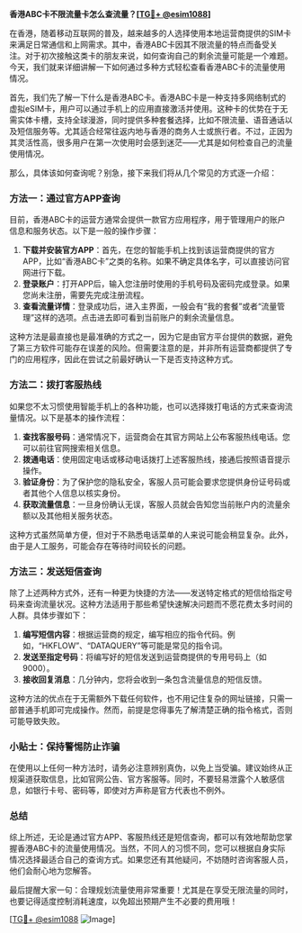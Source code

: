 **香港ABC卡不限流量卡怎么查流量？[[TG💪+ @esim1088](https://t.me/s/esim1088)]**

在香港，随着移动互联网的普及，越来越多的人选择使用本地运营商提供的SIM卡来满足日常通信和上网需求。其中，香港ABC卡因其不限流量的特点而备受关注。对于初次接触这类卡的朋友来说，如何查询自己的剩余流量可能是一个难题。今天，我们就来详细讲解一下如何通过多种方式轻松查看香港ABC卡的流量使用情况。

首先，我们先了解一下什么是香港ABC卡。香港ABC卡是一种支持多网络制式的虚拟eSIM卡，用户可以通过手机上的应用直接激活并使用。这种卡的优势在于无需实体卡槽，支持全球漫游，同时提供多种套餐选择，比如不限流量、语音通话以及短信服务等。尤其适合经常往返内地与香港的商务人士或旅行者。不过，正因为其灵活性高，很多用户在第一次使用时会感到迷茫——尤其是如何检查自己的流量使用情况。

那么，具体该如何查询呢？别急，接下来我们将从几个常见的方式逐一介绍：

### 方法一：通过官方APP查询

目前，香港ABC卡的运营方通常会提供一款官方应用程序，用于管理用户的账户信息和服务状态。以下是一般的操作步骤：

1. **下载并安装官方APP**：首先，在您的智能手机上找到该运营商提供的官方APP，比如“香港ABC卡”之类的名称。如果不确定具体名字，可以直接访问官网进行下载。
2. **登录账户**：打开APP后，输入您注册时使用的手机号码及密码完成登录。如果您尚未注册，需要先完成注册流程。
3. **查看流量详情**：登录成功后，进入主界面，一般会有“我的套餐”或者“流量管理”这样的选项。点击进去即可看到当前账户的剩余流量信息。

这种方法是最直接也是最准确的方式之一，因为它是由官方平台提供的数据，避免了第三方软件可能存在误差的风险。但需要注意的是，并非所有运营商都提供了专门的应用程序，因此在尝试之前最好确认一下是否支持这种方式。

### 方法二：拨打客服热线

如果您不太习惯使用智能手机上的各种功能，也可以选择拨打电话的方式来查询流量情况。以下是基本的操作流程：

1. **查找客服号码**：通常情况下，运营商会在其官方网站上公布客服热线电话。您可以前往官网搜索相关信息。
2. **拨通电话**：使用固定电话或移动电话拨打上述客服热线，接通后按照语音提示操作。
3. **验证身份**：为了保护您的隐私安全，客服人员可能会要求您提供身份证号码或者其他个人信息以核实身份。
4. **获取流量信息**：一旦身份确认无误，客服人员就会告知您当前账户内的流量余额以及其他相关服务状态。

这种方式虽然简单方便，但对于不熟悉电话菜单的人来说可能会稍显复杂。此外，由于是人工服务，可能会存在等待时间较长的问题。

### 方法三：发送短信查询

除了上述两种方式外，还有一种更为快捷的方法——发送特定格式的短信给指定号码来查询流量状况。这种方法适用于那些希望快速解决问题而不愿花费太多时间的人群。具体步骤如下：

1. **编写短信内容**：根据运营商的规定，编写相应的指令代码。例如，“HKFLOW”、“DATAQUERY”等可能是常见的指令词。
2. **发送至指定号码**：将编写好的短信发送到运营商提供的专用号码上（如9000）。
3. **接收回复消息**：几分钟内，您将会收到一条包含流量信息的短信反馈。

这种方法的优点在于无需额外下载任何软件，也不用记住复杂的网址链接，只需一部普通手机即可完成操作。然而，前提是您得事先了解清楚正确的指令格式，否则可能导致失败。

### 小贴士：保持警惕防止诈骗

在使用以上任何一种方法时，请务必注意辨别真伪，以免上当受骗。建议始终从正规渠道获取信息，比如官网公告、官方客服等。同时，不要轻易泄露个人敏感信息，如银行卡号、密码等，即使对方声称是官方代表也不例外。

### 总结

综上所述，无论是通过官方APP、客服热线还是短信查询，都可以有效地帮助您掌握香港ABC卡的流量使用情况。当然，不同人的习惯不同，您可以根据自身实际情况选择最适合自己的查询方式。如果您还有其他疑问，不妨随时咨询客服人员，他们会耐心地为您解答。

最后提醒大家一句：合理规划流量使用非常重要！尤其是在享受无限流量的同时，也要记得适度控制消耗速度，以免超出预期产生不必要的费用哦！

[[TG💪+ @esim1088](https://t.me/s/esim1088) ![Image](https://i.postimg.cc/4NQfJmqS/Snipaste-2025-05-13-00-14-12.png)]